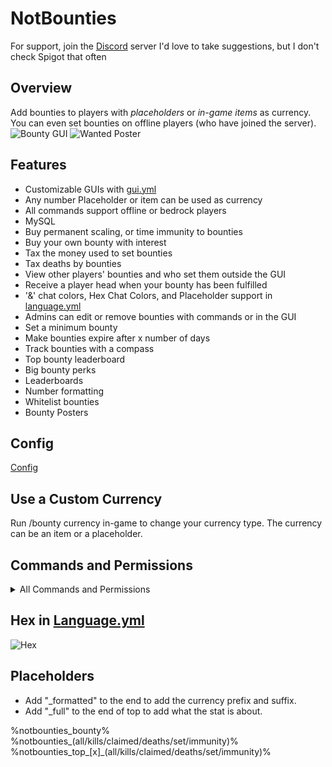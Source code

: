 # NotBounties
For support, join the [Discord](https://discord.gg/zEsUzwYEx7) server
I'd love to take suggestions, but I don't check Spigot that often

## Overview
Add bounties to players with *placeholders* or *in-game items* as currency. You can even set bounties on offline players (who have joined the server).
![Bounty GUI](https://i.imgur.com/hWbD9Oh.png)
![Wanted Poster](https://i.imgur.com/IytLGx3.png)

## Features
- Customizable GUIs with [gui.yml](src/main/resources/gui.yml)
- Any number Placeholder or item can be used as currency
- All commands support offline or bedrock players
- MySQL
- Buy permanent scaling, or time immunity to bounties
- Buy your own bounty with interest
- Tax the money used to set bounties
- Tax deaths by bounties
- View other players' bounties and who set them outside the GUI
- Receive a player head when your bounty has been fulfilled
- '&' chat colors, Hex Chat Colors, and Placeholder support in [language.yml](src/main/resources/language.yml)
- Admins can edit or remove bounties with commands or in the GUI
- Set a minimum bounty
- Make bounties expire after x number of days
- Track bounties with a compass
- Top bounty leaderboard
- Big bounty perks
- Leaderboards
- Number formatting
- Whitelist bounties
- Bounty Posters
  
## Config
[Config](src/main/resources/config.yml)

## Use a Custom Currency
Run /bounty currency in-game to change your currency type. The currency can be an item or a placeholder. 

## Commands and Permissions
<details>
  <summary>All Commands and Permissions</summary>
- /bounty help - Shows available commands. no permission.
- /bounty bdc - Toggles the bounty broadcast message. no permission.
- /bounty check (player) - Checks a bounty.notbounties.view
- /bounty list - Lists all bounties. notbounties.view
- /bounty top (all/kills/claimed/deaths/set/immunity) <list> - Lists the top 10 players with the respective stats. notbounties.view
- /bounty stat (all/kills/claimed/deaths/set/immunity) - View your bounty stats. notbounties.view
- /bounty - Opens bounty GUI. notbounties.view
- /bounty (player) (amount) - Adds a bounty to a player. notbounties.set
- /bounty set - Opens bounty-set GUI. notbounties.set
- /bounty buy - Buy your own bounty. notbounties.buyown
- /bounty immunity (price) - Buy immunity to bounties under a certain price. Do not need (price) if permanent immunity is enabled. notbounties.buyimmunity
- /bounty immunity remove - Removes purchased immunity from yourself. notbounties.removeimmunity
- /bounty immunity remove (player) - Removes purchased immunity from a player. notbounties.admin
- /bounty remove (player) - Removes all bounties from a player. notbounties.admin
- /bounty remove (player) from (setter) - Removes a specific bounty put on a player. notbounties.admin
- /bounty edit (player) (amount) - Edits a player's total bounty. notbounties.admin
- /bounty edit (player) from (setter) (amount) - Edits a specific bounty put on a player. notbounties.admin
- /bounty tracker (player) - Gives you a compass that tracks a player with a bounty. notbounties.admin
- /bounty tracker (player) (receiver) - Gives receiver a compass that tracks a player with a bounty. notbounties.admin
- /bounty reload - Reloads the config and language. notbounties.admin
- /bounty currency - Starts setup for the currency - notbounties.admin
- /bounty whitelist (add/remove/set) (whitelisted players) - Change the players that can claim the bounties you set. notbounties.whitelist
- /bounty whitelist <offline> - Opens the set whitelist GUI. notbounties.whitelist
- /bounty whitelist reset - Resets your whitelisted players. notbounties.whitelist
- /bounty whitelist view - Displays your whitelisted players in chat. notbounties.whitelist
- /bounty poster (player) - Gives you a poster of a player's bounty. notbounties.admin
- /bounty poster (player) (receiver) - Gives receiver a poster of a player's bounty. notbounties.admin

notbounties.immune - is immune from having bounties placed on them
notbounties.tracker - allows players to use the bounty tracker (default true)
</details>

## Hex in [Language.yml](src/main/resources/language.yml)
![Hex](https://i.imgur.com/Gztr2se.png)

## Placeholders
- Add "_formatted" to the end to add the currency prefix and suffix.
- Add "_full" to the end of top to add what the stat is about.

%notbounties_bounty%
%notbounties_(all/kills/claimed/deaths/set/immunity)%
%notbounties_top_[x]_(all/kills/claimed/deaths/set/immunity)%
